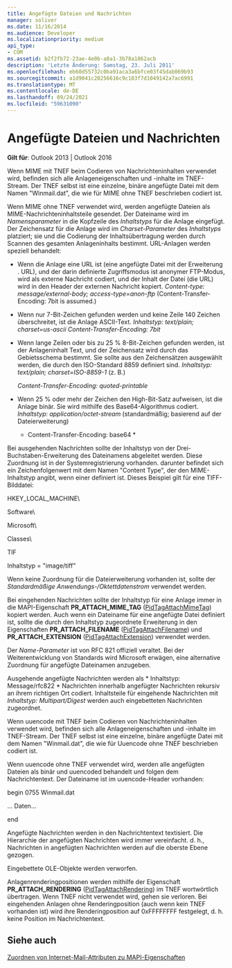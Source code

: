 ```yaml
---
title: Angefügte Dateien und Nachrichten
manager: soliver
ms.date: 11/16/2014
ms.audience: Developer
ms.localizationpriority: medium
api_type:
- COM
ms.assetid: b2f2fb72-23ae-4e0b-a8a1-3b78a1862acb
description: 'Letzte Änderung: Samstag, 23. Juli 2011'
ms.openlocfilehash: eb60d55732c0ba91aca3a6bfce03f45dab069b93
ms.sourcegitcommit: a1d9041c20256616c9c183f7d1049142a7ac6991
ms.translationtype: MT
ms.contentlocale: de-DE
ms.lasthandoff: 09/24/2021
ms.locfileid: "59631090"
---
```

# <a name="attached-files-and-messages"></a>Angefügte Dateien und Nachrichten

  
  
**Gilt für**: Outlook 2013 | Outlook 2016 
  
Wenn MIME mit TNEF beim Codieren von Nachrichteninhalten verwendet wird, befinden sich alle Anlageneigenschaften und -inhalte im TNEF-Stream. Der TNEF selbst ist eine einzelne, binäre angefügte Datei mit dem Namen "Winmail.dat", die wie für MIME ohne TNEF beschrieben codiert ist. 
  
Wenn MIME ohne TNEF verwendet wird, werden angefügte Dateien als MIME-Nachrichteninhaltsteile gesendet. Der Dateiname wird im  *Namensparameter*  in die Kopfzeile des  *Inhaltstyps*  für die Anlage eingefügt. Der Zeichensatz für die Anlage wird im  *Charset-Parameter*  des  *Inhaltstyps*  platziert; sie und die Codierung der Inhaltsübertragung werden durch Scannen des gesamten Anlageninhalts bestimmt. URL-Anlagen werden speziell behandelt: 
  
- Wenn die Anlage eine URL ist (eine angefügte Datei mit der Erweiterung . URL), und der darin definierte Zugriffsmodus ist anonymer FTP-Modus, wird als externe Nachricht codiert, und der Inhalt der Datei (die URL) wird in den Header der externen Nachricht kopiert. *Content-type: message/external-body; access-type=anon-ftp*  (Content-Transfer-Encoding: 7bit is assumed.) 
    
- Wenn nur 7-Bit-Zeichen gefunden werden und keine Zeile 140 Zeichen überschreitet, ist die Anlage ASCII-Text. *Inhaltstyp: text/plain; charset=us-ascii Content-Transfer-Encoding: 7bit* 
    
- Wenn lange Zeilen oder bis zu 25 % 8-Bit-Zeichen gefunden werden, ist der Anlageninhalt Text, und der Zeichensatz wird durch das Gebietsschema bestimmt. Sie sollte aus den Zeichensätzen ausgewählt werden, die durch den ISO-Standard 8859 definiert sind. *Inhaltstyp: text/plain; charset=ISO-8859-1*  (z. B.) 
    
     *Content-Transfer-Encoding: quoted-printable* 
    
- Wenn 25 % oder mehr der Zeichen den High-Bit-Satz aufweisen, ist die Anlage binär. Sie wird mithilfe des Base64-Algorithmus codiert. *Inhaltstyp: application/octet-stream*  (standardmäßig; basierend auf der Dateierweiterung) 
    
     * Content-Transfer-Encoding: base64 * 
    
Bei ausgehenden Nachrichten sollte der Inhaltstyp von der Drei-Buchstaben-Erweiterung des Dateinamens abgeleitet werden. Diese Zuordnung ist in der Systemregistrierung vorhanden. darunter befindet sich ein Zeichenfolgenwert mit dem Namen "Content Type", der den MIME-Inhaltstyp angibt, wenn einer definiert ist. Dieses Beispiel gilt für eine TIFF-Bilddatei:
  
HKEY_LOCAL_MACHINE\
  
Software\
  
Microsoft\
  
Classes\
  
TIF
  
Inhaltstyp = "image/tiff"
  
Wenn keine Zuordnung für die Dateierweiterung vorhanden ist, sollte der  *Standardmäßige Anwendungs-/Oktettdatenstrom*  verwendet werden. 
  
Bei eingehenden Nachrichten sollte der Inhaltstyp für eine Anlage immer in die MAPI-Eigenschaft **PR_ATTACH_MIME_TAG** ([PidTagAttachMimeTag](pidtagattachmimetag-canonical-property.md)) kopiert werden. Auch wenn ein Dateiname für eine angefügte Datei definiert ist, sollte die durch den Inhaltstyp zugeordnete Erweiterung in den Eigenschaften **PR_ATTACH_FILENAME** ([PidTagAttachFilename](pidtagattachfilename-canonical-property.md)) und **PR_ATTACH_EXTENSION** ([PidTagAttachExtension](pidtagattachextension-canonical-property.md)) verwendet werden.
  
Der  *Name-Parameter*  ist von RFC 821 offiziell veraltet. Bei der Weiterentwicklung von Standards wird Microsoft erwägen, eine alternative Zuordnung für angefügte Dateinamen anzugeben. 
  
Ausgehende angefügte Nachrichten werden als * Inhaltstyp: Message/rfc822 * Nachrichten innerhalb angefügter Nachrichten rekursiv an ihrem richtigen Ort codiert. Inhaltsteile für eingehende Nachrichten mit  *Inhaltstyp: Multipart/Digest*  werden auch eingebetteten Nachrichten zugeordnet. 
  
Wenn uuencode mit TNEF beim Codieren von Nachrichteninhalten verwendet wird, befinden sich alle Anlageneigenschaften und -inhalte im TNEF-Stream. Der TNEF selbst ist eine einzelne, binäre angefügte Datei mit dem Namen "Winmail.dat", die wie für Uuencode ohne TNEF beschrieben codiert ist.
  
Wenn uuencode ohne TNEF verwendet wird, werden alle angefügten Dateien als binär und uuencoded behandelt und folgen dem Nachrichtentext. Der Dateiname ist im uuencode-Header vorhanden:
  
 begin 0755 Winmail.dat 
  
 ... Daten... 
  
 end 
  
Angefügte Nachrichten werden in den Nachrichtentext textisiert. Die Hierarchie der angefügten Nachrichten wird immer vereinfacht. d. h., Nachrichten in angefügten Nachrichten werden auf die oberste Ebene gezogen.
  
Eingebettete OLE-Objekte werden verworfen.
  
Anlagenrenderingpositionen werden mithilfe der Eigenschaft **PR_ATTACH_RENDERING** ([PidTagAttachRendering](pidtagattachrendering-canonical-property.md)) im TNEF wortwörtlich übertragen. Wenn TNEF nicht verwendet wird, gehen sie verloren. Bei eingehenden Anlagen ohne Renderingposition (auch wenn kein TNEF vorhanden ist) wird ihre Renderingposition auf 0xFFFFFFFF festgelegt, d. h. keine Position im Nachrichtentext.
  
## <a name="see-also"></a>Siehe auch



[Zuordnen von Internet-Mail-Attributen zu MAPI-Eigenschaften](mapping-of-internet-mail-attributes-to-mapi-properties.md)

